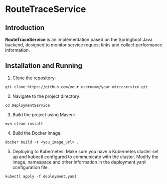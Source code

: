 # RouteTraceService
## Introduction
**RouteTraceService** is an implementation based on the Springboot Java backend, designed to monitor service request links and collect performance information.

## Installation and Running
1. Clone the repository:
```
git clone https://github.com/your_username/your_microservice.git
```
2. Navigate to the project directory:
```
cd DeploymentService
```
3. Build the project using Maven:
```
mvn clean install
```
4. Build the Docker image:
```
docker build -t <you_image_url> .
```
5. Deploying to Kubernetes:
   Make sure you have a Kubernetes cluster set up and kubectl configured to communicate with the cluster.
   Modify the image, namespace and other information in the deployment.yaml configuration file.
```
kubectl apply -f deployment.yaml
```

